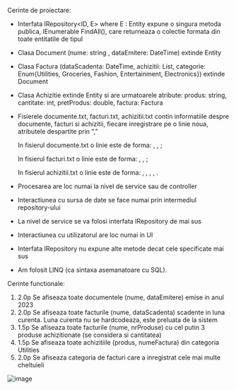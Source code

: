Cerinte de proiectare:
- Interfata IRepository<ID, E> where E : Entity<ID> expune o singura metoda publica, IEnumerable<E> FindAll(), care returneaza o colectie formata din toate entitatile de tipul <E>
- Clasa Document (nume: string , dataEmitere: DateTime) extinde Entity <string>
- Clasa Factura (dataScadenta: DateTime, achizitii: List<Achizitie>, categorie: Enum{Utilities, Groceries, Fashion, Entertainment, Electronics}) extinde Document
- Clasa Achizitie extinde Entity <string> si are urmatoarele atribute: produs: string, cantitate: int, pretProdus: double, factura: Factura
- Fisierele documente.txt, facturi.txt, achizitii.txt contin informatiile despre documente, facturi si achizitii, fiecare inregistrare pe o linie noua, atributele despartite prin “,”
  
    In fisierul documente.txt o linie este de forma: <idDocument>, <nume>, <dataEmitere>;

    In fisierul facturi.txt o linie este de forma: <idDocument>, <dataScadenta>, <categorie>;

    In fisierul achizitii.txt o linie este de forma: <idAchizitie>, <produs>, <cantitate>, <pretProdus>, <idDocument>.

- Procesarea are loc numai la nivel de service sau de controller
- Interactiunea cu sursa de date se face numai prin intermediul repository-ului
- La nivel de service se va folosi interfata IRepository de mai sus
- Interactiunea cu utilizatorul are loc numai in UI
- Interfata IRepository nu expune alte metode decat cele specificate mai sus
- Am folosit LINQ (ca sintaxa asemanatoare cu SQL).

  
Cerinte functionale:

1. 2.0p Se afiseaza toate documentele (nume, dataEmitere) emise in anul 2023
2. 2.0p Se afiseaza toate facturile (nume, dataScadenta) scadente in luna curenta. Luna curenta nu se hardcodeaza, este preluata de la sistem
3. 1.5p Se afiseaza toate facturile (nume, nrProduse) cu cel putin 3 produse achizitionate (se considera si cantitatea)
4. 1.5p Se afiseaza toate achizitiile (produs, numeFactura) din categoria Utilities
5. 2.0p Se afiseaza categoria de facturi care a inregistrat cele mai multe cheltuieli

![image](https://github.com/cristianamihu/UBB_Computer-Science/assets/128689630/1c720efc-df4f-45c4-b29d-5d79ef123133)
